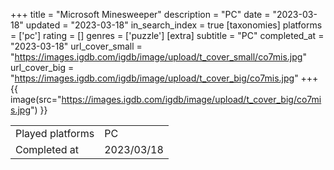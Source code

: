+++
title = "Microsoft Minesweeper"
description = "PC"
date = "2023-03-18"
updated = "2023-03-18"
in_search_index = true
[taxonomies]
platforms = ['pc']
rating = []
genres = ['puzzle']
[extra]
subtitle = "PC"
completed_at = "2023-03-18"
url_cover_small = "https://images.igdb.com/igdb/image/upload/t_cover_small/co7mis.jpg"
url_cover_big = "https://images.igdb.com/igdb/image/upload/t_cover_big/co7mis.jpg"
+++
{{ image(src="https://images.igdb.com/igdb/image/upload/t_cover_big/co7mis.jpg") }}

|              |            |
| ------------ | ---------- |
| Played platforms    | PC |
| Completed at | 2023/03/18 |


